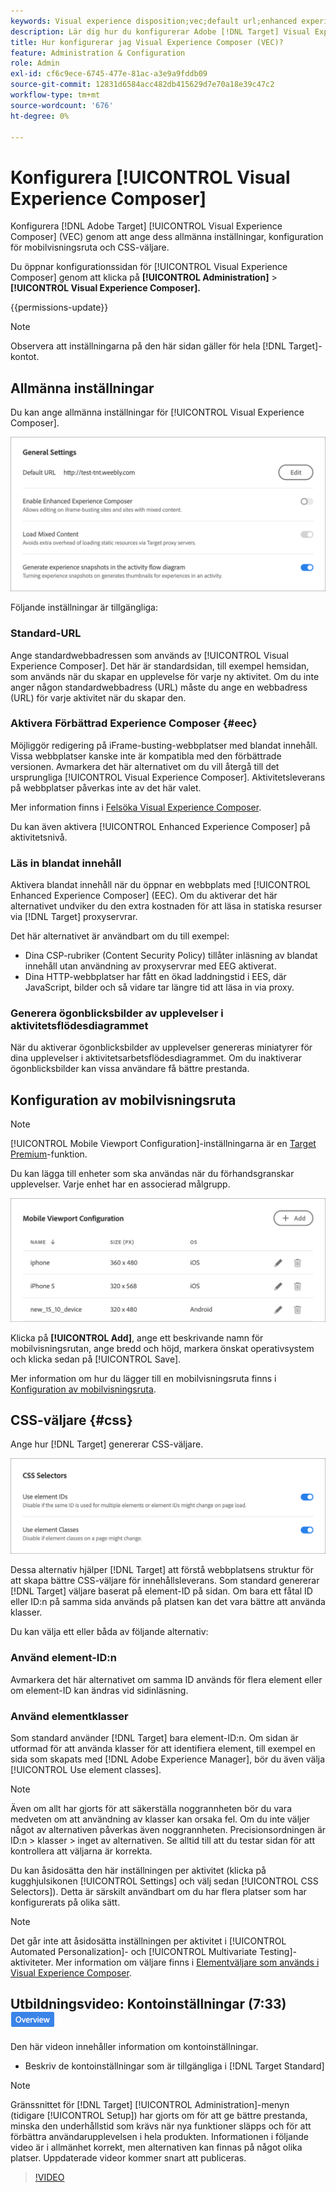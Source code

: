 ```yaml
---
keywords: Visual experience disposition;vec;default url;enhanced experience disposition;eec;mixcontent;experience snapshots;mobile view port;css;css selections
description: Lär dig hur du konfigurerar Adobe [!DNL Target] Visual Experience Composer (VEC) genom att ange dess allmänna inställningar, konfiguration för mobilvisningsruta och CSS-väljare.
title: Hur konfigurerar jag Visual Experience Composer (VEC)?
feature: Administration & Configuration
role: Admin
exl-id: cf6c9ece-6745-477e-81ac-a3e9a9fddb09
source-git-commit: 12831d6584acc482db415629d7e70a18e39c47c2
workflow-type: tm+mt
source-wordcount: '676'
ht-degree: 0%

---
```


# Konfigurera [!UICONTROL Visual Experience Composer]

Konfigurera [!DNL Adobe Target] [!UICONTROL Visual Experience Composer] (VEC) genom att ange dess allmänna inställningar, konfiguration för mobilvisningsruta och CSS-väljare.

Du öppnar konfigurationssidan för [!UICONTROL Visual Experience Composer] genom att klicka på **[!UICONTROL Administration]** > **[!UICONTROL Visual Experience Composer].**

{{permissions-update}}

>[!NOTE]
>
>Observera att inställningarna på den här sidan gäller för hela [!DNL Target]-kontot.

## Allmänna inställningar

Du kan ange allmänna inställningar för [!UICONTROL Visual Experience Composer].

![Avsnittet Allmänna inställningar](/help/main/administrating-target/assets/general-settings.png)

Följande inställningar är tillgängliga:

### Standard-URL

Ange standardwebbadressen som används av [!UICONTROL Visual Experience Composer]. Det här är standardsidan, till exempel hemsidan, som används när du skapar en upplevelse för varje ny aktivitet. Om du inte anger någon standardwebbadress (URL) måste du ange en webbadress (URL) för varje aktivitet när du skapar den.

### Aktivera Förbättrad Experience Composer {#eec}

Möjliggör redigering på iFrame-busting-webbplatser med blandat innehåll. Vissa webbplatser kanske inte är kompatibla med den förbättrade versionen. Avmarkera det här alternativet om du vill återgå till det ursprungliga [!UICONTROL Visual Experience Composer]. Aktivitetsleverans på webbplatser påverkas inte av det här valet.

Mer information finns i [Felsöka Visual Experience Composer](/help/main/c-experiences/c-visual-experience-composer/r-troubleshoot-composer/troubleshoot-composer.md).

Du kan även aktivera [!UICONTROL Enhanced Experience Composer] på aktivitetsnivå.

### Läs in blandat innehåll

Aktivera blandat innehåll när du öppnar en webbplats med [!UICONTROL Enhanced Experience Composer] (EEC). Om du aktiverar det här alternativet undviker du den extra kostnaden för att läsa in statiska resurser via [!DNL Target] proxyservrar.

Det här alternativet är användbart om du till exempel:

* Dina CSP-rubriker (Content Security Policy) tillåter inläsning av blandat innehåll utan användning av proxyservrar med EEG aktiverat.
* Dina HTTP-webbplatser har fått en ökad laddningstid i EES, där JavaScript, bilder och så vidare tar längre tid att läsa in via proxy.

### Generera ögonblicksbilder av upplevelser i aktivitetsflödesdiagrammet

När du aktiverar ögonblicksbilder av upplevelser genereras miniatyrer för dina upplevelser i aktivitetsarbetsflödesdiagrammet. Om du inaktiverar ögonblicksbilder kan vissa användare få bättre prestanda.

## Konfiguration av mobilvisningsruta

>[!NOTE]
>
>[!UICONTROL Mobile Viewport Configuration]-inställningarna är en [Target Premium](/help/main/c-intro/intro.md#premium)-funktion.


Du kan lägga till enheter som ska användas när du förhandsgranskar upplevelser. Varje enhet har en associerad målgrupp.

![Konfigurationsavsnittet Mobile Viewport](/help/main/administrating-target/assets/mobile-viewport-configuration.png)

Klicka på **[!UICONTROL Add]**, ange ett beskrivande namn för mobilvisningsrutan, ange bredd och höjd, markera önskat operativsystem och klicka sedan på [!UICONTROL Save].

Mer information om hur du lägger till en mobilvisningsruta finns i [Konfiguration av mobilvisningsruta](/help/main/c-experiences/c-visual-experience-composer/mobile-viewports.md).

## CSS-väljare {#css}

Ange hur [!DNL Target] genererar CSS-väljare.

![Avsnittet CSS-väljare](/help/main/administrating-target/assets/css-selectors.png)

Dessa alternativ hjälper [!DNL Target] att förstå webbplatsens struktur för att skapa bättre CSS-väljare för innehållsleverans. Som standard genererar [!DNL Target] väljare baserat på element-ID på sidan. Om bara ett fåtal ID eller ID:n på samma sida används på platsen kan det vara bättre att använda klasser.

Du kan välja ett eller båda av följande alternativ:

### Använd element-ID:n

Avmarkera det här alternativet om samma ID används för flera element eller om element-ID kan ändras vid sidinläsning.

### Använd elementklasser

Som standard använder [!DNL Target] bara element-ID:n. Om sidan är utformad för att använda klasser för att identifiera element, till exempel en sida som skapats med [!DNL Adobe Experience Manager], bör du även välja [!UICONTROL Use element classes].

>[!NOTE]
>
>Även om allt har gjorts för att säkerställa noggrannheten bör du vara medveten om att användning av klasser kan orsaka fel. Om du inte väljer något av alternativen påverkas även noggrannheten. Precisionsordningen är ID:n > klasser > inget av alternativen. Se alltid till att du testar sidan för att kontrollera att väljarna är korrekta.

Du kan åsidosätta den här inställningen per aktivitet (klicka på kugghjulsikonen [!UICONTROL Settings] och välj sedan [!UICONTROL CSS Selectors]). Detta är särskilt användbart om du har flera platser som har konfigurerats på olika sätt.

>[!NOTE]
>
>Det går inte att åsidosätta inställningen per aktivitet i [!UICONTROL Automated Personalization]- och [!UICONTROL Multivariate Testing]-aktiviteter.  Mer information om väljare finns i [Elementväljare som används i Visual Experience Composer](/help/main/c-experiences/c-visual-experience-composer/vec-selectors.md).

## Utbildningsvideo: Kontoinställningar (7:33) ![Märket Översikt](/help/main/assets/overview.png)

Den här videon innehåller information om kontoinställningar.

* Beskriv de kontoinställningar som är tillgängliga i [!DNL Target Standard]

>[!NOTE]
>
>Gränssnittet för [!DNL Target] [!UICONTROL Administration]-menyn (tidigare [!UICONTROL Setup]) har gjorts om för att ge bättre prestanda, minska den underhållstid som krävs när nya funktioner släpps och för att förbättra användarupplevelsen i hela produkten. Informationen i följande video är i allmänhet korrekt, men alternativen kan finnas på något olika platser. Uppdaterade videor kommer snart att publiceras.

>[!VIDEO](https://video.tv.adobe.com/v/17379)

